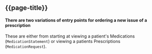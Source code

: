 ## {{page-title}}

#### There are two variations of entry points for ordering a new issue of a prescription

[//]: <> (COMMENT: ADD LINKS TO PROFILES)

These are either from starting at viewing a patient's Medications (`MedicationStatement`) or viewing a patients Prescriptions (`MedicationRequest`).


